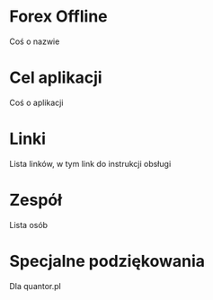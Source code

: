 # Forex Offline #

Coś o nazwie

# Cel aplikacji #

Coś o aplikacji

# Linki #

Lista linków, w tym link do instrukcji obsługi

# Zespół #

Lista osób

# Specjalne podziękowania #

Dla quantor.pl
